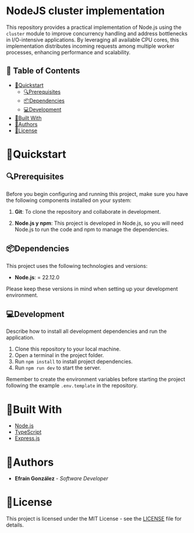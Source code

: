 # NodeJS cluster implementation

This repository provides a practical implementation of Node.js using the `cluster` module to improve concurrency handling and address bottlenecks in I/O-intensive applications. By leveraging all available CPU cores, this implementation distributes incoming requests among multiple worker processes, enhancing performance and scalability.

## 📄 Table of Contents

- [🚀Quickstart](#🚀quickstart)
    - [🔍Prerequisites](#🔍prerequisites)
    - [📦Dependencies](#📦dependencies)
    - [💻Development](#💻development)
- [🔧Built With](#🔧built-with)
- [👥Authors](#👥authors)
- [📜License](#📜license)

# 🚀Quickstart

## 🔍Prerequisites

Before you begin configuring and running this project, make sure you have the following components installed on your system:

1. **Git**: To clone the repository and collaborate in development.

2. **Node.js y npm**: This project is developed in Node.js, so you will need Node.js to run the code and npm to manage the dependencies.

## 📦Dependencies

This project uses the following technologies and versions:

- **Node.js**: = 22.12.0

Please keep these versions in mind when setting up your development environment.

## 💻Development

Describe how to install all development dependencies and run the application.

1. Clone this repository to your local machine.
2. Open a terminal in the project folder.
3. Run `npm install` to install project dependencies.
4. Run `npm run dev` to start the server.

Remember to create the environment variables before starting the project following the example `.env.template` in the repository.

# 🔧Built With

* [Node.js](https://nodejs.org/es)
* [TypeScript](https://www.typescriptlang.org/)
* [Express.js](https://expressjs.com/es/)

# 👥Authors

* **Efraín González** - *Software Developer*

# 📜License

This project is licensed under the MIT License - see the [LICENSE](LICENSE) file for details.